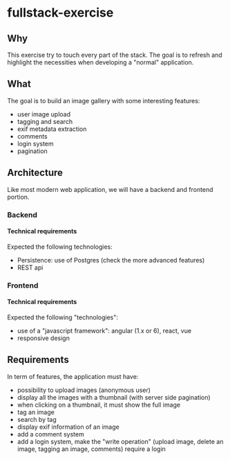 # fullstack-exercise

## Why

This exercise try to touch every part of the stack. The goal is to refresh and 
highlight the necessities when developing a "normal" application.

## What

The goal is to build an image gallery with some interesting features:

 - user image upload
 - tagging and search
 - exif metadata extraction
 - comments
 - login system
 - pagination
 
## Architecture
 
Like most modern web application, we will have a backend and frontend 
portion.

### Backend

#### Technical requirements

Expected the following technologies:

 - Persistence: use of Postgres (check the more advanced features)
 - REST api
 
### Frontend

#### Technical requirements

Expected the following "technologies":

 - use of a "javascript framework": angular (1.x or 6), react, vue
 - responsive design
 
 
## Requirements

In term of features, the application must have:

 - possibility to upload images (anonymous user)
 - display all the images with a thumbnail (with server side pagination)
 - when clicking on a thumbnail, it must show the full image
 - tag an image
 - search by tag
 - display exif information of an image
 - add a comment system
 - add a login system, make the "write operation" (upload image, delete an image,
   tagging an image, comments) require a login
